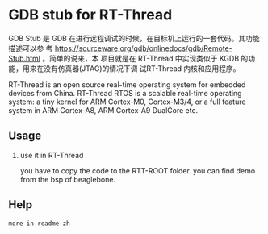 # GDB stub for RT-Thread #

GDB Stub 是 GDB 在进行远程调试的时候，在目标机上运行的一套代码。其功能描述可以参 考 https://sourceware.org/gdb/onlinedocs/gdb/Remote-Stub.html 。简单的说来，本 项目就是在 RT-Thread 中实现类似于 KGDB 的功能，用来在没有仿真器(JTAG)的情况下调 试RT-Thread 内核和应用程序。

RT-Thread is an open source real-time operating system for embedded devices from China. RT-Thread RTOS is a scalable real-time operating system: a tiny kernel for ARM Cortex-M0, Cortex-M3/4, or a full feature system in ARM Cortex-A8, ARM Cortex-A9 DualCore etc. 


## Usage ##

1. use it in RT-Thread
 
	you have to copy the code to the RTT-ROOT folder.
	you can find demo from the bsp of beaglebone.

## Help ##

    more in readme-zh

